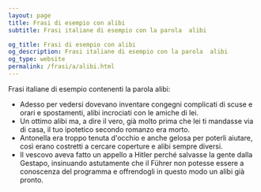 ```yaml
---
layout: page
title: Frasi di esempio con alibi 
subtitle: Frasi italiane di esempio con la parola  alibi

og_title: Frasi di esempio con alibi 
og_description: Frasi italiane di esempio con la parola  alibi
og_type: website
permalink: /frasi/a/alibi.html
---
```


Frasi italiane di esempio contenenti la parola alibi:


- Adesso per vedersi dovevano inventare congegni complicati di scuse e orari e spostamenti, alibi incrociati con le amiche di lei.
- Un ottimo alibi ma, a dire il vero, già molto prima che lei ti mandasse via di casa, il tuo ipotetico secondo romanzo era morto.
- Antonella era troppo tenuta d'occhio e anche gelosa per poterli aiutare, così erano costretti a cercare coperture e alibi sempre diversi.
- Il vescovo aveva fatto un appello a Hitler perché salvasse la gente dalla Gestapo, insinuando astutamente che il Führer non potesse essere a conoscenza del programma e offrendogli in questo modo un alibi già pronto.
